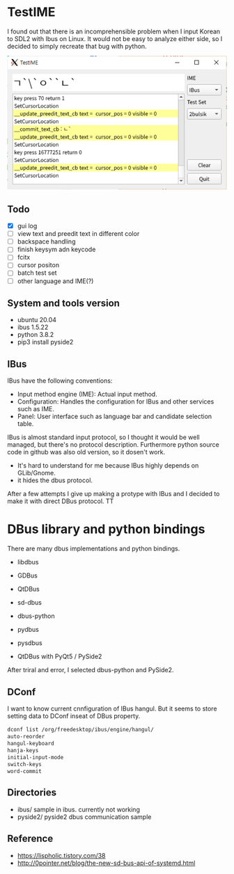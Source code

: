 # TestIME

I found out that there is an incomprehensible problem
when I input Korean to SDL2 with Ibus on Linux.
It would not be easy to analyze either side,
so I decided to simply recreate that bug with python.

![TestIME](screenshot/TestIME_20200815.png)

## Todo

- [x] gui log
- [ ] view text and preedit text in different color
- [ ] backspace handling
- [ ] finish keysym adn keycode
- [ ] fcitx
- [ ] cursor positon
- [ ] batch test set
- [ ] other language and IME(?)

## System and tools version

- ubuntu 20.04
- ibus 1.5.22
- python 3.8.2
- pip3 install pyside2

## IBus

IBus have the following conventions:

- Input method engine (IME): Actual input method.
- Configuration: Handles the configuration for IBus and other services such as IME.
- Panel: User interface such as language bar and candidate selection table.

IBus is almost standard input protocol, so I thought it would be well managed,
but there's no protocol description.
Furthermore python source code in github was also old version, so it dosen't work.

- It's hard to understand for me because IBus highly depends on GLib/Gnome. 
- it hides the dbus protocol.

After a few attempts I give up making a protype with IBus and I decided to make
it with direct DBus protocol. TT

# DBus library and python bindings

There are many dbus implementations and python bindings.

- libdbus
- GDBus
- QtDBus
- sd-dbus

- dbus-python
- pydbus
- pysdbus
- QtDBus with PyQt5 / PySide2

After triral and error, I selected dbus-python and PySide2.

## DConf

I want to know current cnnfiguration of IBus hangul.
But it seems to store setting data to DConf inseat of DBus property.

```
dconf list /org/freedesktop/ibus/engine/hangul/
auto-reorder
hangul-keyboard
hanja-keys
initial-input-mode
switch-keys
word-commit
```
## Directories

- ibus/     sample in ibus. currently not working
- pyside2/  pyside2 dbus communication sample

## Reference

- https://lispholic.tistory.com/38
- http://0pointer.net/blog/the-new-sd-bus-api-of-systemd.html
